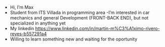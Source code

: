 - Hi, I’m Max
- Student from ITS Villada in programming area 
-I’m interested in car mechanics and general Development (FRONT-BACK END), but not specialized in anything yet
- My linkedin https://www.linkedin.com/in/martin-m%C3%A1ximo-rivero-reyes-b557291a4
- Willing to learn something new and waiting for the oportunity

